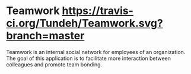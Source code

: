 # Teamwork https://travis-ci.org/Tundeh/Teamwork.svg?branch=master
Teamwork is an internal social network for employees of an organization. The goal of this application is to facilitate more interaction between colleagues and promote team bonding.
